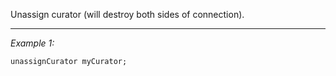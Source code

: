 Unassign curator (will destroy both sides of connection).


---
*Example 1:*
```sqf
unassignCurator myCurator;
```